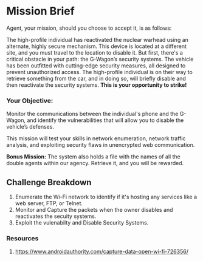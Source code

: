 # Mission Brief

Agent, your mission, should you choose to accept it, is as follows:

The high-profile individual has reactivated the nuclear warhead using an alternate, highly secure mechanism. This device is located at a different site, and you must travel to the location to disable it. But first, there's a critical obstacle in your path: the G-Wagon’s security systems. The vehicle has been outfitted with cutting-edge security measures, all designed to prevent unauthorized access. The high-profile individual is on their way to retrieve something from the car, and in doing so, will briefly disable and then reactivate the security systems. **This is your opportunity to strike!**

### **Your Objective**:
Monitor the communications between the individual's phone and the G-Wagon, and identify the vulnerabilities that will allow you to disable the vehicle’s defenses. 

This mission will test your skills in network enumeration, network traffic analysis, and exploiting security flaws in unencrypted web communication.

**Bonus Mission:**  The system also holds a file with the names of all the double agents within our agency. Retrieve it, and you will be rewarded.


## Challenge Breakdown
1. Enumerate the Wi-Fi network to identify if it's hosting any services like a web server, FTP, or Telnet.
2. Monitor and Capture the packets when the owner disables and reactivates the secuity systems. 
3. Exploit the vulenabilty and Disable Security Systems.


### Resources
1. https://www.androidauthority.com/capture-data-open-wi-fi-726356/
   
